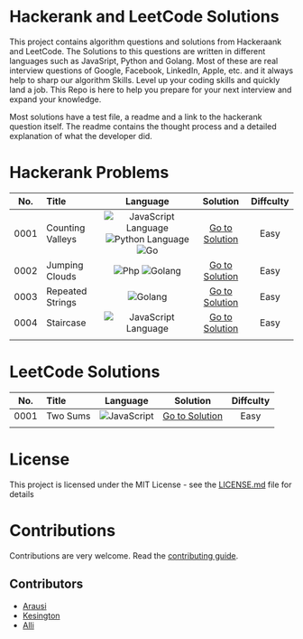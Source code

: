 # Hackerank and LeetCode Solutions

<p>This project contains algorithm questions and solutions from Hackeraank and LeetCode. The Solutions to this questions are written in different languages such as JavaSript, Python and Golang. Most of these are real interview questions of Google, Facebook, LinkedIn, Apple, etc. and it always help to sharp our algorithm Skills. Level up your coding skills and quickly land a job. This Repo is here to help you prepare for your next interview and expand your knowledge. </p>
<p>Most solutions have a test file, a readme and a link to the hackerank question itself. The readme contains the thought process and a detailed explanation of what the developer did.</p>

# Hackerank Problems

| No.  | Title            |                                                                                                                  Language                                                                                                                   |                                              Solution                                              | Diffculty |
| :--: | :--------------- | :-----------------------------------------------------------------------------------------------------------------------------------------------------------------------------------------------------------------------------------------: | :------------------------------------------------------------------------------------------------: | :-------: |
| 0001 | Counting Valleys | <img alt="JavaScript Language" src="https://img.shields.io/badge/javascript-lightgrey"/> <img alt="Python Language" src="https://img.shields.io/badge/-python-lightgrey"/> <img alt="Go" src="https://img.shields.io/badge/-go-lightgrey"/> | [Go to Solution](https://github.com/arausly/algo-rhymes/tree/master/hackerank/Easy/counting_valleys/solutions) |   Easy    |
| 0002 | Jumping Clouds   |                                                   <img alt="Php" src="https://img.shields.io/badge/-php-lightgrey"/> <img alt="Golang" src="https://img.shields.io/badge/-go-lightgrey"/>                                                   |  [Go to Solution](https://github.com/arausly/algo-rhymes/tree/master/hackerank/Easy/jumping_clouds/solutions)  |   Easy    |
| 0003 | Repeated Strings |                                                                                    <img alt="Golang" src="https://img.shields.io/badge/-go-lightgrey"/>                                                                                     | [Go to Solution](https://github.com/arausly/algo-rhymes/tree/master/hackerank/Easy/jumping_cloudss/solutions)  |   Easy    |
| 0004 | Staircase        |                                                                          <img alt="JavaScript Language" src="https://img.shields.io/badge/javascript-lightgrey"/>                                                                           |    [Go to Solution](https://github.com/arausly/algo-rhymes/tree/master/hackerank/Easy/stairecase/solutions)    |   Easy    |
|      |                  |                                                                                                                                                                                                                                             |                                                                                                    |

# LeetCode Solutions

| No.  | Title    |                                    Language                                     |                                    Solution                                     | Diffculty |
| :--: | :------- | :-----------------------------------------------------------------------------: | :-----------------------------------------------------------------------------: | :-------: |
| 0001 | Two Sums | <img alt="JavaScript" src="https://img.shields.io/badge/javascript-lightgrey"/> | [Go to Solution](https://github.com/arausly/algo-rhymes/tree/master/leet-code/Easy/two_sum) |   Easy    |
|      |          |                                                                                 |                                                                                 |           |

# License

This project is licensed under the MIT License - see the <a href="./LICENSE.md">LICENSE.md</a> file for details

# Contributions

Contributions are very welcome. Read the [contributing guide](https://github.com/arausly/algo-rhymes/blob/main/CONTRIBUTING.md).

## Contributors

<ul>
<li> <a href="https://github.com/arausly">Arausi</a></li>
<li> <a href="https://github.com/donkovah">Kesington</a></li>
<li> <a href="https://github.com/EseAlli">Alli</a></li>
</ul>
